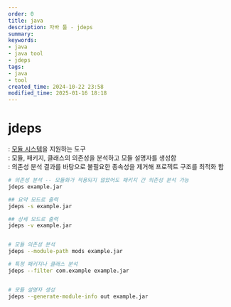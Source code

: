 ```yaml
---
order: 0
title: java
description: 자바 툴 - jdeps
summary:
keywords:
- java
- java tool
- jdeps
tags:
- java
- tool
created_time: 2024-10-22 23:58
modified_time: 2025-01-16 18:18
---
```


# jdeps
: [모듈 시스템](../java-module-system.md)을 지원하는 도구  
: 모듈, 패키지, 클래스의 의존성을 분석하고 모듈 설명자를 생성함   
: 의존성 분석 결과를 바탕으로 불필요한 종속성을 제거해 프로젝트 구조를 최적화 함  


```bash
# 의존성 분석 -- 모듈화가 적용되지 않았어도 패키지 간 의존성 분석 가능
jdeps example.jar

## 요약 모드로 출력
jdeps -s example.jar

## 상세 모드로 출력
jdeps -v example.jar


# 모듈 의존성 분석
jdeps --module-path mods example.jar

# 특정 패키지나 클래스 분석
jdeps --filter com.example example.jar


# 모듈 설명자 생성
jdeps --generate-module-info out example.jar
```
